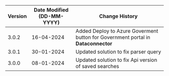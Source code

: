 | **Version** | **Date Modified (DD-MM-YYYY)** | **Change History**                                     |
|-------------|--------------------------------|--------------------------------------------------------|
|  3.0.2      |  16-04-2024                    | Added Deploy to Azure Goverment button for Government portal in **Dataconnector** |
|  3.0.1      |  30-01-2024                    | Updated solution to fix parser query                   |
|  3.0.0      |  08-01-2024                    | Updated solution to fix Api version of saved searches  |
